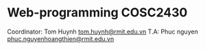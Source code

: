 # Web-programming COSC2430
Coordinator: Tom Huynh tom.huynh@rmit.edu.vn
T.A: Phuc nguyen phuc.nguyenhoangthien@rmit.edu.vn
